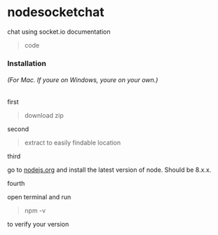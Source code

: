# nodesocketchat
chat using socket.io documentation

> code

### Installation 

###### (For Mac. If youre on Windows, youre on your own.)

first

>download zip

second

>extract to easily findable location

third

go to [nodejs.org](nodejs.org) and install the latest version of node. Should be 8.x.x.

fourth

open terminal and run

>npm -v

to verify your version
